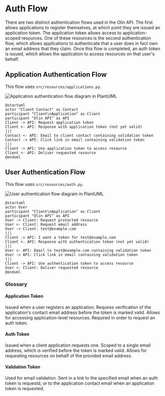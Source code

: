 Auth Flow
========

There are two distinct authentication flows used in the Olin API. The first allows applications to register themselves, at which point they are issued an application token. The application token allows access to application-scoped resources. One of these resources is the second authentication flow, which allows applications to authenticate that a user does in fact own an email address that they claim. Once this flow is completed, an auth token is issued, which allows the application to access resources on that user's behalf.


## Application Authentication Flow

This flow uses `src/resources/applications.py`.

![Application authentication flow diagram in PlantUML](http://www.plantuml.com/plantuml/png/VP2nJWCn38RtUmgh4mnz0LGXLOM12LIf6ulbMc1TS4BYjaAwXw-RonKTbPYSn9___B-HB6POR8Am6coY6f8j0CjqxX9c4vA4tc_SkwvJ2a9e4dM4w_kSVGsYi7vxgO3NhdsoVBpS7c3BtmSk1lYh1HPxrWbSBIUmfAY5uIJsUOl3dKQ37pOuOf3zVJSCGzVSNpMUlr22yq2ZDhL-hQAY7-Fqp4PZ9iDkYthmL3ruCgwA_yrN7_FCEqzn6y1j8H6N0fbBF6JYlojuuY17pjwlE-FzbJm3)

```
@startuml
actor "Client Contact" as Contact
participant "Client\nApplication" as Client
participant "Olin API" as API
Client -> API: Request application token
Client <- API: Response with application token (not yet valid)
|||
Contact <- API: Email to client contact containing validation token
Contact -> API: Click link in email containing validation token
|||
Client -> API: Use application token to access resource
Client <- API: Deliver requested resource
@enduml
```


## User Authentication Flow

This flow uses `src/resources/auth.py`.

![User authentication flow diagram in PlantUML](http://www.plantuml.com/plantuml/png/VL51JWCn3BplAwoUu50UK2541Hnw0bNYniNA6cerwuJ4suAqZyURBAXe2wT8pinuPenEGuBdJAc9c9GTHnI5nPrd4dsHTOoU7Ie7MG1cgFFVs4VF0kkdJG7OsunoiBoPm2lOqdjFMI6ceEIKMaYKGvySLUZrSWQb3ja3jgqXyqnG3N9B7zX5JrSkTCqm34tz767cOGKRE8xk43JiIU3LOive4yNs5ygMSWoI2OwiEy1UT_OxfPzaBYGeV9B20JstbsNnTuQYyL2CQvWj0nT4aONbhP9FP7y25WbpvVPWfUx1YgrD_4S-4zxqplitO-YSTVht2Ux9yy56gPxYv5fV)

```
@startuml
actor User
participant "Client\nApplication" as Client
participant "Olin API" as API
User -> Client: Request protected resource
User <- Client: Request email address
User -> Client: test@example.com
|||
Client -> API: I want a token for test@example.com
Client <- API: Response with authentication token (not yet valid)
|||
User <- API: Email to test@example.com containing validation token
User -> API: Click link in email containing validation token
|||
Client -> API: Use authentication token to access resource
User <- Client: Deliver requested resource
@enduml
```

<!-- see http://plantuml.com/sequence-diagram -->


### Glossary

#### Application Token

Issued when a user registers an application. Requires verification of the application's contact email address before the token is marked valid. Allows for accessing application-level resources. Required in order to request an auth token.

#### Auth Token

Issued when a client application requests one. Scoped to a single email address, which is verified before the token is marked valid. Allows for requesting resources on behalf of the provided email address.

#### Validation Token

Used for email validation. Sent in a link to the specified email when an auth token is requestd, or to the application contact email when an application token is requested.
